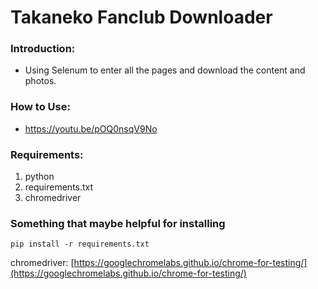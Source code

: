 # Takaneko Fanclub Downloader

### Introduction:

* Using Selenum to enter all the pages and download the content and photos.

### How to Use:

* https://youtu.be/pOQ0nsqV9No

### Requirements:

1. python
2. requirements.txt
3. chromedriver

### Something that maybe helpful for installing

```
pip install -r requirements.txt
```

chromedriver: [https://googlechromelabs.github.io/chrome-for-testing/](https://googlechromelabs.github.io/chrome-for-testing/)
